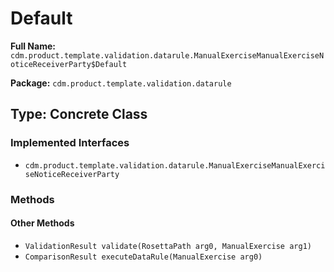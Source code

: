 # Default

**Full Name:** `cdm.product.template.validation.datarule.ManualExerciseManualExerciseNoticeReceiverParty$Default`

**Package:** `cdm.product.template.validation.datarule`

## Type: Concrete Class

### Implemented Interfaces

- `cdm.product.template.validation.datarule.ManualExerciseManualExerciseNoticeReceiverParty`

### Methods

#### Other Methods

- `ValidationResult validate(RosettaPath arg0, ManualExercise arg1)`
- `ComparisonResult executeDataRule(ManualExercise arg0)`

